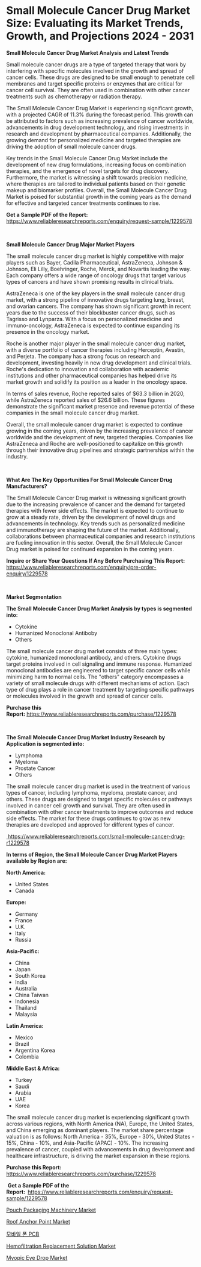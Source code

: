 <p><h1>Small Molecule Cancer Drug Market Size: Evaluating its Market Trends, Growth, and Projections 2024 - 2031</h1></p><p><strong>Small Molecule Cancer Drug Market Analysis and Latest Trends</strong></p>
<p><p>Small molecule cancer drugs are a type of targeted therapy that work by interfering with specific molecules involved in the growth and spread of cancer cells. These drugs are designed to be small enough to penetrate cell membranes and target specific proteins or enzymes that are critical for cancer cell survival. They are often used in combination with other cancer treatments such as chemotherapy or radiation therapy.</p><p>The Small Molecule Cancer Drug Market is experiencing significant growth, with a projected CAGR of 11.3% during the forecast period. This growth can be attributed to factors such as increasing prevalence of cancer worldwide, advancements in drug development technology, and rising investments in research and development by pharmaceutical companies. Additionally, the growing demand for personalized medicine and targeted therapies are driving the adoption of small molecule cancer drugs.</p><p>Key trends in the Small Molecule Cancer Drug Market include the development of new drug formulations, increasing focus on combination therapies, and the emergence of novel targets for drug discovery. Furthermore, the market is witnessing a shift towards precision medicine, where therapies are tailored to individual patients based on their genetic makeup and biomarker profiles. Overall, the Small Molecule Cancer Drug Market is poised for substantial growth in the coming years as the demand for effective and targeted cancer treatments continues to rise.</p></p>
<p><strong>Get a Sample PDF of the Report:&nbsp;</strong> <a href="https://www.reliableresearchreports.com/enquiry/request-sample/1229578">https://www.reliableresearchreports.com/enquiry/request-sample/1229578</a></p>
<p>&nbsp;</p>
<p><strong>Small Molecule Cancer Drug Major Market Players</strong></p>
<p><p>The small molecule cancer drug market is highly competitive with major players such as Bayer, Cadila Pharmaceutical, AstraZeneca, Johnson & Johnson, Eli Lilly, Boehringer, Roche, Merck, and Novartis leading the way. Each company offers a wide range of oncology drugs that target various types of cancers and have shown promising results in clinical trials.</p><p>AstraZeneca is one of the key players in the small molecule cancer drug market, with a strong pipeline of innovative drugs targeting lung, breast, and ovarian cancers. The company has shown significant growth in recent years due to the success of their blockbuster cancer drugs, such as Tagrisso and Lynparza. With a focus on personalized medicine and immuno-oncology, AstraZeneca is expected to continue expanding its presence in the oncology market.</p><p>Roche is another major player in the small molecule cancer drug market, with a diverse portfolio of cancer therapies including Herceptin, Avastin, and Perjeta. The company has a strong focus on research and development, investing heavily in new drug development and clinical trials. Roche's dedication to innovation and collaboration with academic institutions and other pharmaceutical companies has helped drive its market growth and solidify its position as a leader in the oncology space.</p><p>In terms of sales revenue, Roche reported sales of $63.3 billion in 2020, while AstraZeneca reported sales of $26.6 billion. These figures demonstrate the significant market presence and revenue potential of these companies in the small molecule cancer drug market.</p><p>Overall, the small molecule cancer drug market is expected to continue growing in the coming years, driven by the increasing prevalence of cancer worldwide and the development of new, targeted therapies. Companies like AstraZeneca and Roche are well-positioned to capitalize on this growth through their innovative drug pipelines and strategic partnerships within the industry.</p></p>
<p>&nbsp;</p>
<p><strong>What Are The Key Opportunities For Small Molecule Cancer Drug Manufacturers?</strong></p>
<p><p>The Small Molecule Cancer Drug market is witnessing significant growth due to the increasing prevalence of cancer and the demand for targeted therapies with fewer side effects. The market is expected to continue to grow at a steady rate, driven by the development of novel drugs and advancements in technology. Key trends such as personalized medicine and immunotherapy are shaping the future of the market. Additionally, collaborations between pharmaceutical companies and research institutions are fueling innovation in this sector. Overall, the Small Molecule Cancer Drug market is poised for continued expansion in the coming years.</p></p>
<p><strong>Inquire or Share Your Questions If Any Before Purchasing This Report:</strong> <a href="https://www.reliableresearchreports.com/enquiry/pre-order-enquiry/1229578">https://www.reliableresearchreports.com/enquiry/pre-order-enquiry/1229578</a></p>
<p>&nbsp;</p>
<p><strong>Market Segmentation</strong></p>
<p><strong>The Small Molecule Cancer Drug Market Analysis by types is segmented into:</strong></p>
<p><ul><li>Cytokine</li><li>Humanized Monoclonal Antiboby</li><li>Others</li></ul></p>
<p><p>The small molecule cancer drug market consists of three main types: cytokine, humanized monoclonal antibody, and others. Cytokine drugs target proteins involved in cell signaling and immune response. Humanized monoclonal antibodies are engineered to target specific cancer cells while minimizing harm to normal cells. The "others" category encompasses a variety of small molecule drugs with different mechanisms of action. Each type of drug plays a role in cancer treatment by targeting specific pathways or molecules involved in the growth and spread of cancer cells.</p></p>
<p><strong>Purchase this Report:&nbsp;</strong><a href="https://www.reliableresearchreports.com/purchase/1229578">https://www.reliableresearchreports.com/purchase/1229578</a></p>
<p>&nbsp;</p>
<p><strong>The Small Molecule Cancer Drug Market Industry Research by Application is segmented into:</strong></p>
<p><ul><li>Lymphoma</li><li>Myeloma</li><li>Prostate Cancer</li><li>Others</li></ul></p>
<p><p>The small molecule cancer drug market is used in the treatment of various types of cancer, including lymphoma, myeloma, prostate cancer, and others. These drugs are designed to target specific molecules or pathways involved in cancer cell growth and survival. They are often used in combination with other cancer treatments to improve outcomes and reduce side effects. The market for these drugs continues to grow as new therapies are developed and approved for different types of cancer.</p></p>
<p><a href="https://www.reliableresearchreports.com/small-molecule-cancer-drug-r1229578">&nbsp;https://www.reliableresearchreports.com/small-molecule-cancer-drug-r1229578</a></p>
<p><strong>In terms of Region, the Small Molecule Cancer Drug Market Players available by Region are:</strong></p>
<p>
    <p> <strong> North America: </strong>
        <ul>
            <li>United States</li>
            <li>Canada</li>
        </ul>
        </p> 
    <p> <strong> Europe: </strong>
        <ul>
            <li>Germany</li>
            <li>France</li>
            <li>U.K.</li>
            <li>Italy</li>
            <li>Russia</li>
        </ul>
        </p> 
    <p> <strong> Asia-Pacific: </strong>
        <ul>
            <li>China</li>
            <li>Japan</li>
            <li>South Korea</li>
            <li>India</li>
            <li>Australia</li>
            <li>China Taiwan</li>
            <li>Indonesia</li>
            <li>Thailand</li>
            <li>Malaysia</li>
        </ul>
        </p> 
    <p> <strong> Latin America: </strong>
        <ul>
            <li>Mexico</li>
            <li>Brazil</li>
            <li>Argentina Korea</li>
            <li>Colombia</li>
        </ul>
        </p> 
    <p> <strong> Middle East & Africa: </strong>
        <ul>
            <li>Turkey</li>
            <li>Saudi</li>
            <li>Arabia</li>
            <li>UAE</li>
            <li>Korea</li>
        </ul>
    </p>
    </p>
<p><p>The small molecule cancer drug market is experiencing significant growth across various regions, with North America (NA), Europe, the United States, and China emerging as dominant players. The market share percentage valuation is as follows: North America - 35%, Europe - 30%, United States - 15%, China - 10%, and Asia-Pacific (APAC) - 10%. The increasing prevalence of cancer, coupled with advancements in drug development and healthcare infrastructure, is driving the market expansion in these regions.</p></p>
<p><strong>Purchase this Report: </strong><a href="https://www.reliableresearchreports.com/purchase/1229578">https://www.reliableresearchreports.com/purchase/1229578</a></p>
<p>&nbsp;<strong>Get a Sample PDF of the Report:&nbsp;&nbsp;</strong><a href="https://www.reliableresearchreports.com/enquiry/request-sample/1229578">https://www.reliableresearchreports.com/enquiry/request-sample/1229578</a></p>
<p><strong></strong></p>
<p><p><a href="https://medium.com/@ruth.gibson8095/pouch-packaging-machinery-market-global-market-insights-and-sales-trends-2024-to-2031-026a4b1f5c7f">Pouch Packaging Machinery Market</a></p><p><a href="https://medium.com/@eujr673/roof-anchor-point-market-overview-global-market-trends-and-future-prospects-from-2024-to-2031-3a0e32c47e1a">Roof Anchor Point Market</a></p><p><a href="https://medium.com/@percyhagernes9778/2024%EB%85%84%EB%B6%80%ED%84%B0-2031%EB%85%84%EA%B9%8C%EC%A7%80%EC%9D%98-%ED%9C%B4%EB%8C%80%EC%A0%84%ED%99%94-pcb-%EC%8B%9C%EC%9E%A5-%EC%A0%84%EB%A7%9D%EA%B3%BC-%EC%98%88%EC%B8%A1-4a3df1c37c36">모바일 폰 PCB</a></p><p><a href="https://github.com/sydneyHaley871/Market-Research-Report-List-1/blob/main/hemofiltration-replacement-solution-market.md">Hemofiltration Replacement Solution Market</a></p><p><a href="https://github.com/seamusocallaghan/Market-Research-Report-List-1/blob/main/myopic-eye-drop-market.md">Myopic Eye Drop Market</a></p></p>